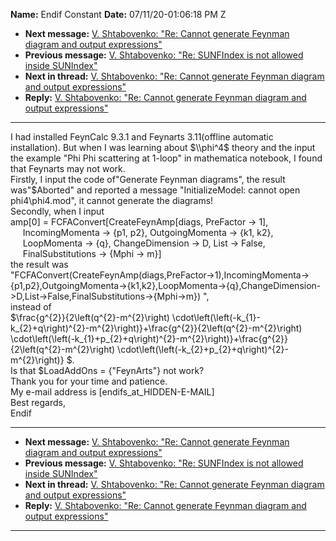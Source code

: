 **Name:** Endif Constant
**Date:** 07/11/20-01:06:18 PM Z

  - **Next message:** [V. Shtabovenko: "Re: Cannot generate Feynman
    diagram and output expressions"](1602.html)
  - **Previous message:** [V. Shtabovenko: "Re: SUNFIndex is not allowed
    inside SUNIndex"](1600.html)
  - **Next in thread:** [V. Shtabovenko: "Re: Cannot generate Feynman
    diagram and output expressions"](1602.html)
  - **Reply:** [V. Shtabovenko: "Re: Cannot generate Feynman diagram and
    output expressions"](1602.html)

-----

I had installed FeynCalc 9.3.1 and Feynarts 3.11(offline automatic
installation). But when I was learning about $\\phi^4$ theory and the
input the example "Phi Phi scattering at 1-loop" in mathematica
notebook, I found that Feynarts may not work.  
Firstly, I input the code of"Generate Feynman diagrams", the result
was"$Aborted" and reported a message "InitializeModel: cannot open
phi4\\phi4.mod", it cannot generate the diagrams\!  
Secondly, when I input  
amp[0] = FCFAConvert[CreateFeynAmp[diags, PreFactor -\>
1],  
     IncomingMomenta -\> {p1, p2}, OutgoingMomenta -\> {k1, k2},  
     LoopMomenta -\> {q}, ChangeDimension -\> D, List -\> False,  
     FinalSubstitutions -\> {Mphi -\> m}]  
the result was  
"FCFAConvert(CreateFeynAmp(diags,PreFactor-\>1),IncomingMomenta-\>{p1,p2},OutgoingMomenta-\>{k1,k2},LoopMomenta-\>{q},ChangeDimension-\>D,List-\>False,FinalSubstitutions-\>{Mphi-\>m})
",  
instead of  
$\\frac{g^{2}}{2\\left(q^{2}-m^{2}\\right)
\\cdot\\left(\\left(-k\_{1}-k\_{2}+q\\right)^{2}-m^{2}\\right)}+\\frac{g^{2}}{2\\left(q^{2}-m^{2}\\right)
\\cdot\\left(\\left(-k\_{1}+p\_{2}+q\\right)^{2}-m^{2}\\right)}+\\frac{g^{2}}{2\\left(q^{2}-m^{2}\\right)
\\cdot\\left(\\left(-k\_{2}+p\_{2}+q\\right)^{2}-m^{2}\\right)} $.  
Is that $LoadAddOns = {"FeynArts"} not work?  
Thank you for your time and patience.  
My e-mail address is
[endifs_at_HIDDEN-E-MAIL]  
Best regards,  
Endif  

-----

  - **Next message:** [V. Shtabovenko: "Re: Cannot generate Feynman
    diagram and output expressions"](1602.html)
  - **Previous message:** [V. Shtabovenko: "Re: SUNFIndex is not allowed
    inside SUNIndex"](1600.html)
  - **Next in thread:** [V. Shtabovenko: "Re: Cannot generate Feynman
    diagram and output expressions"](1602.html)
  - **Reply:** [V. Shtabovenko: "Re: Cannot generate Feynman diagram and
    output expressions"](1602.html)

-----

